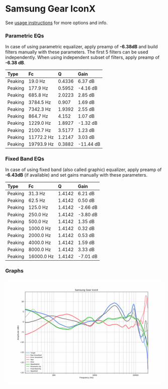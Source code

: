 # Samsung Gear IconX
See [usage instructions](https://github.com/jaakkopasanen/AutoEq#usage) for more options and info.

### Parametric EQs
In case of using parametric equalizer, apply preamp of **-6.38dB** and build filters manually
with these parameters. The first 5 filters can be used independently.
When using independent subset of filters, apply preamp of **-6.38 dB**.

| Type    | Fc         |      Q | Gain      |
|:--------|:-----------|:-------|:----------|
| Peaking | 19.0 Hz    | 0.4336 | 6.37 dB   |
| Peaking | 177.9 Hz   | 0.5952 | -4.16 dB  |
| Peaking | 685.8 Hz   | 2.0223 | 2.85 dB   |
| Peaking | 3784.5 Hz  | 0.907  | 1.69 dB   |
| Peaking | 7342.3 Hz  | 1.9392 | 2.55 dB   |
| Peaking | 864.7 Hz   | 4.152  | 1.07 dB   |
| Peaking | 1229.0 Hz  | 1.8927 | -1.32 dB  |
| Peaking | 2100.7 Hz  | 3.5177 | 1.23 dB   |
| Peaking | 11772.2 Hz | 1.2147 | 3.03 dB   |
| Peaking | 19793.9 Hz | 0.3882 | -11.44 dB |

### Fixed Band EQs
In case of using fixed band (also called graphic) equalizer, apply preamp of **-6.43dB**
(if available) and set gains manually with these parameters.

| Type    | Fc         |      Q | Gain     |
|:--------|:-----------|:-------|:---------|
| Peaking | 31.3 Hz    | 1.4142 | 6.21 dB  |
| Peaking | 62.5 Hz    | 1.4142 | 0.50 dB  |
| Peaking | 125.0 Hz   | 1.4142 | -2.66 dB |
| Peaking | 250.0 Hz   | 1.4142 | -3.80 dB |
| Peaking | 500.0 Hz   | 1.4142 | 1.35 dB  |
| Peaking | 1000.0 Hz  | 1.4142 | 0.32 dB  |
| Peaking | 2000.0 Hz  | 1.4142 | 0.53 dB  |
| Peaking | 4000.0 Hz  | 1.4142 | 1.59 dB  |
| Peaking | 8000.0 Hz  | 1.4142 | 3.33 dB  |
| Peaking | 16000.0 Hz | 1.4142 | -7.01 dB |

### Graphs
![](./Samsung%20Gear%20IconX.png)